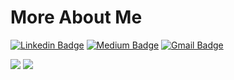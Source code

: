 # More About Me    
[![Linkedin Badge](https://img.shields.io/badge/-meerapatelmd-blue?style=flat&logo=Linkedin&logoColor=white&link=https://www.linkedin.com/in/meera-patel-md/)](https://www.linkedin.com/in/meera-patel-md/) [![Medium Badge](https://img.shields.io/badge/-@meerapatelmd-000000?style=flat&labelColor=000000&logo=Medium&link=https://medium.com/@meerapatelmd)](https://medium.com/@meerapatelmd) [![Gmail Badge](https://img.shields.io/badge/-patelmeeray-c14438?style=flat&logo=Gmail&logoColor=white&link=mailto:patelmeeray@gmail.com)](mailto:patelmeeray@gmail.com)  

<p align = "left"> 
  <img src = "https://github-readme-stats.vercel.app/api?username=meerapatelmd&show_icons=true&include_all_commits=true&hide=contribs&count_private=true&custom_title=Stats">
  <img src = "https://github-readme-stats.vercel.app/api/top-langs/?username=meerapatelmd&layout=compact&custom_title=Languages&hide=html">
</p>


